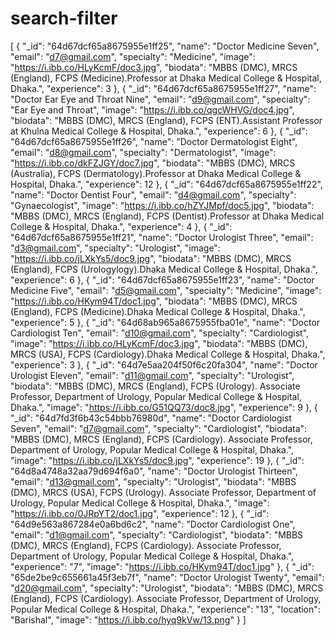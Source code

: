 # search-filter



[
{
"_id": "64d67dcf65a8675955e1ff25",
"name": "Doctor Medicine Seven",
"email": "d7@gmail.com",
"specialty": "Medicine",
"image": "https://i.ibb.co/HLyKcmF/doc3.jpg",
"biodata": "MBBS (DMC), MRCS (England), FCPS (Medicine).Professor at Dhaka Medical College & Hospital, Dhaka.",
"experience": 3
},
{
"_id": "64d67dcf65a8675955e1ff27",
"name": "Doctor Ear Eye and Throat Nine",
"email": "d9@gmail.com",
"specialty": "Ear Eye and Throat",
"image": "https://i.ibb.co/qgcWHVG/doc4.jpg",
"biodata": "MBBS (DMC), MRCS (England), FCPS (ENT).Assistant Professor at Khulna Medical College & Hospital, Dhaka.",
"experience": 6
},
{
"_id": "64d67dcf65a8675955e1ff26",
"name": "Doctor Dermatologist Eight",
"email": "d8@gmail.com",
"specialty": "Dermatologist",
"image": "https://i.ibb.co/dkFZJGY/doc7.jpg",
"biodata": "MBBS (DMC), MRCS (Australia), FCPS (Dermatology).Professor at Dhaka Medical College & Hospital, Dhaka.",
"experience": 12
},
{
"_id": "64d67dcf65a8675955e1ff22",
"name": "Doctor Dentist Four",
"email": "d4@gmail.com",
"specialty": "Gynaecologist",
"image": "https://i.ibb.co/hZYJMpf/doc5.jpg",
"biodata": "MBBS (DMC), MRCS (England), FCPS (Dentist).Professor at Dhaka Medical College & Hospital, Dhaka.",
"experience": 4
},
{
"_id": "64d67dcf65a8675955e1ff21",
"name": "Doctor Urologist Three",
"email": "d3@gmail.com",
"specialty": "Urologist",
"image": "https://i.ibb.co/jLXkYs5/doc9.jpg",
"biodata": "MBBS (DMC), MRCS (England), FCPS (Urologylogy).Dhaka Medical College & Hospital, Dhaka.",
"experience": 6
},
{
"_id": "64d67dcf65a8675955e1ff23",
"name": "Doctor Medicine Five",
"email": "d5@gmail.com",
"specialty": "Medicine",
"image": "https://i.ibb.co/HKym94T/doc1.jpg",
"biodata": "MBBS (DMC), MRCS (England), FCPS (Medicine).Dhaka Medical College & Hospital, Dhaka.",
"experience": 5
},
{
"_id": "64d68ab965a8675955fba01e",
"name": "Doctor Cardiologist Ten",
"email": "d10@gmail.com",
"specialty": "Cardiologist",
"image": "https://i.ibb.co/HLyKcmF/doc3.jpg",
"biodata": "MBBS (DMC), MRCS (USA), FCPS (Cardiology).Dhaka Medical College & Hospital, Dhaka.",
"experience": 3
},
{
"_id": "64d7e5aa204f50f6c20fa304",
"name": "Doctor Urologist Eleven",
"email": "d11@gmail.com",
"specialty": "Urologist",
"biodata": "MBBS (DMC), MRCS (England), FCPS (Urology). Associate Professor, Department of Urology, Popular Medical College & Hospital, Dhaka.",
"image": "https://i.ibb.co/G51QQ73/doc8.jpg",
"experience": 9
},
{
"_id": "64d7fd3f6b43c54bbb76980d",
"name": "Doctor Cardiologist Seven",
"email": "d7@gmail.com",
"specialty": "Cardiologist",
"biodata": "MBBS (DMC), MRCS (England), FCPS (Cardiology). Associate Professor, Department of Urology, Popular Medical College & Hospital, Dhaka.",
"image": "https://i.ibb.co/jLXkYs5/doc9.jpg",
"experience": 19
},
{
"_id": "64d8a4748a32aa79d694f6a0",
"name": "Doctor Urologist Thirteen",
"email": "d13@gmail.com",
"specialty": "Urologist",
"biodata": "MBBS (DMC), MRCS (USA), FCPS (Urology). Associate Professor, Department of Urology, Popular Medical College & Hospital, Dhaka.",
"image": "https://i.ibb.co/0JRpYT2/doc1.jpg",
"experience": 12
},
{
"_id": "64d9e563a867284e0a6bd6c2",
"name": "Doctor Cardiologist One",
"email": "d1@gmail.com",
"specialty": "Cardiologist",
"biodata": "MBBS (DMC), MRCS (England), FCPS (Cardiology). Associate Professor, Department of Urology, Popular Medical College & Hospital, Dhaka.",
"experience": "7",
"image": "https://i.ibb.co/HKym94T/doc1.jpg"
},
{
"_id": "65de2be9c655661a45f3eb7f",
"name": "Doctor Urologist Twenty",
"email": "d20@gmail.com",
"specialty": "Urologist",
"biodata": "MBBS (DMC), MRCS (England), FCPS (Cardiology). Associate Professor, Department of Urology, Popular Medical College & Hospital, Dhaka.",
"experience": "13",
"location": "Barishal",
"image": "https://i.ibb.co/hyq9kVw/13.png"
}
]
